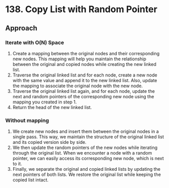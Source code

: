 # 138. Copy List with Random Pointer

## Approach

### Iterate with O(N) Space

1. Create a mapping between the original nodes and their corresponding new nodes. This mapping will help you maintain the relationship between the original and copied nodes while creating the new linked list.
2. Traverse the original linked list and for each node, create a new node with the same value and append it to the new linked list. Also, update the mapping to associate the original node with the new node.
3. Traverse the original linked list again, and for each node, update the next and random pointers of the corresponding new node using the mapping you created in step 1.
4. Return the head of the new linked list.

### Without mapping

1. We create new nodes and insert them between the original nodes in a single pass. This way, we maintain the structure of the original linked list and its copied version side by side.
2. We then update the random pointers of the new nodes while iterating through the original list. When we encounter a node with a random pointer, we can easily access its corresponding new node, which is next to it.
3. Finally, we separate the original and copied linked lists by updating the next pointers of both lists. We restore the original list while keeping the copied list intact.
